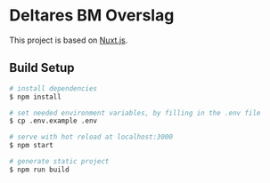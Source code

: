 # Deltares BM Overslag
This project is based on [Nuxt.js](https://nuxtjs.org).

## Build Setup

``` bash
# install dependencies
$ npm install

# set needed environment variables, by filling in the .env file
$ cp .env.example .env

# serve with hot reload at localhost:3000
$ npm start

# generate static project
$ npm run build
```
